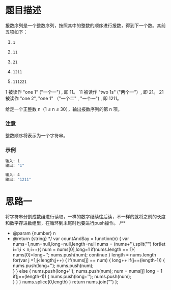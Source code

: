 # 题目描述

报数序列是一个整数序列，按照其中的整数的顺序进行报数，得到下一个数。其前五项如下：

1.     1
2.     11
3.     21
4.     1211
5.     111221
1 被读作  "one 1"  ("一个一") , 即 11。
11 被读作 "two 1s" ("两个一"）, 即 21。
21 被读作 "one 2",  "one 1" （"一个二" ,  "一个一") , 即 1211。

给定一个正整数 n（1 ≤ n ≤ 30），输出报数序列的第 n 项。

### 注意
整数顺序将表示为一个字符串。

### 示例

``` bash
输入: 1
输出: "1"
```

``` bash
输入: 4
输出: "1211"
```

# 思路一

将字符串分割成数组进行读取，一样的数字继续往后读，不一样的就将之前的长度和数字存进数组里，在循环到末尾时也要进行push操作。
/**
 * @param {number} n
 * @return {string}
 */
var countAndSay = function(n) {
    var nums=1,num=null,long=null,length=null
    nums = (nums+'').split("")
    for(let i=1;i < n;i++){
        num = nums[0],long=1
        if(nums.length == 1){
            nums[0]=long+'';
            nums.push(num);
            continue
        }
        length = nums.length
         for(var j =1;j<length;j++) { 
            if(nums[j] == num) {
                long++
                if(j==(length-1)) {
                    nums.push(long+'');
                    nums.push(num);       
                }
            }
            else {
                nums.push(long+'');
                nums.push(num);
                num = nums[j]
                long = 1
                if(j==(length-1)) {
                    nums.push(long+'');
                    nums.push(num);       
                }
            }
         }
         nums.splice(0,length)
    }
    return nums.join("")
};
